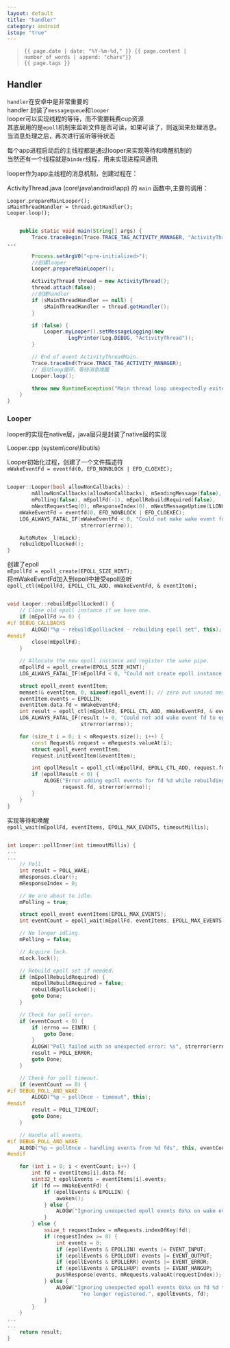 ```yaml
---
layout: default
title: "handler"
category: android
istop: "true"
---
```


>     {{ page.date | date: "%Y-%m-%d," }} {{ page.content | number_of_words | append: "chars"}}
>     {{ page.tags }}

## Handler
`handler`在安卓中是非常重要的  
handler 封装了`messagequeue`和`looper`  
looper可以实现线程的等待，而不需要耗费cup资源  
其底层用的是`epoll`机制来监听文件是否可读，如果可读了，则返回来处理消息。当消息处理之后，再次进行监听等待状态  


每个app进程启动后的主线程都是通过looper来实现等待和唤醒机制的  
当然还有一个线程就是`binder`线程，用来实现进程间通讯  

looper作为app主线程的消息机制，创建过程在：

ActivityThread.java (core\java\android\app) 的 `main` 函数中,主要的调用：

`Looper.prepareMainLooper();`  
`sMainThreadHandler = thread.getHandler();`  
`Looper.loop(); `  

``` java

    public static void main(String[] args) {
        Trace.traceBegin(Trace.TRACE_TAG_ACTIVITY_MANAGER, "ActivityThreadMain");
...

        Process.setArgV0("<pre-initialized>");
        //创建looper
        Looper.prepareMainLooper();

        ActivityThread thread = new ActivityThread();
        thread.attach(false);
        //创建handler
        if (sMainThreadHandler == null) {
            sMainThreadHandler = thread.getHandler();
        }

        if (false) {
            Looper.myLooper().setMessageLogging(new
                    LogPrinter(Log.DEBUG, "ActivityThread"));
        }

        // End of event ActivityThreadMain.
        Trace.traceEnd(Trace.TRACE_TAG_ACTIVITY_MANAGER);
        // 启动loop循环，等待消息唤醒
        Looper.loop();

        throw new RuntimeException("Main thread loop unexpectedly exited");
    }
}

```

### Looper

looper的实现在native层，java层只是封装了native层的实现 

Looper.cpp (system\core\libutils) 

Looper初始化过程，创建了一个文件描述符  
`mWakeEventFd = eventfd(0, EFD_NONBLOCK | EFD_CLOEXEC);`  

``` cpp

Looper::Looper(bool allowNonCallbacks) :
        mAllowNonCallbacks(allowNonCallbacks), mSendingMessage(false),
        mPolling(false), mEpollFd(-1), mEpollRebuildRequired(false),
        mNextRequestSeq(0), mResponseIndex(0), mNextMessageUptime(LLONG_MAX) {
    mWakeEventFd = eventfd(0, EFD_NONBLOCK | EFD_CLOEXEC);
    LOG_ALWAYS_FATAL_IF(mWakeEventFd < 0, "Could not make wake event fd: %s",
                        strerror(errno));

    AutoMutex _l(mLock);
    rebuildEpollLocked();
}

```
创建了epoll  
`mEpollFd = epoll_create(EPOLL_SIZE_HINT);`  
将mWakeEventFd加入到epoll中接受epoll监听  
`epoll_ctl(mEpollFd, EPOLL_CTL_ADD, mWakeEventFd, & eventItem);`  

``` cpp

void Looper::rebuildEpollLocked() {
    // Close old epoll instance if we have one.
    if (mEpollFd >= 0) {
#if DEBUG_CALLBACKS
        ALOGD("%p ~ rebuildEpollLocked - rebuilding epoll set", this);
#endif
        close(mEpollFd);
    }

    // Allocate the new epoll instance and register the wake pipe.
    mEpollFd = epoll_create(EPOLL_SIZE_HINT);
    LOG_ALWAYS_FATAL_IF(mEpollFd < 0, "Could not create epoll instance: %s", strerror(errno));

    struct epoll_event eventItem;
    memset(& eventItem, 0, sizeof(epoll_event)); // zero out unused members of data field union
    eventItem.events = EPOLLIN;
    eventItem.data.fd = mWakeEventFd;
    int result = epoll_ctl(mEpollFd, EPOLL_CTL_ADD, mWakeEventFd, & eventItem);
    LOG_ALWAYS_FATAL_IF(result != 0, "Could not add wake event fd to epoll instance: %s",
                        strerror(errno));

    for (size_t i = 0; i < mRequests.size(); i++) {
        const Request& request = mRequests.valueAt(i);
        struct epoll_event eventItem;
        request.initEventItem(&eventItem);

        int epollResult = epoll_ctl(mEpollFd, EPOLL_CTL_ADD, request.fd, & eventItem);
        if (epollResult < 0) {
            ALOGE("Error adding epoll events for fd %d while rebuilding epoll set: %s",
                  request.fd, strerror(errno));
        }
    }
}

```

实现等待和唤醒  
`epoll_wait(mEpollFd, eventItems, EPOLL_MAX_EVENTS, timeoutMillis);`

``` cpp

int Looper::pollInner(int timeoutMillis) {
...
...
    // Poll.
    int result = POLL_WAKE;
    mResponses.clear();
    mResponseIndex = 0;

    // We are about to idle.
    mPolling = true;

    struct epoll_event eventItems[EPOLL_MAX_EVENTS];
    int eventCount = epoll_wait(mEpollFd, eventItems, EPOLL_MAX_EVENTS, timeoutMillis);

    // No longer idling.
    mPolling = false;

    // Acquire lock.
    mLock.lock();

    // Rebuild epoll set if needed.
    if (mEpollRebuildRequired) {
        mEpollRebuildRequired = false;
        rebuildEpollLocked();
        goto Done;
    }

    // Check for poll error.
    if (eventCount < 0) {
        if (errno == EINTR) {
            goto Done;
        }
        ALOGW("Poll failed with an unexpected error: %s", strerror(errno));
        result = POLL_ERROR;
        goto Done;
    }

    // Check for poll timeout.
    if (eventCount == 0) {
#if DEBUG_POLL_AND_WAKE
        ALOGD("%p ~ pollOnce - timeout", this);
#endif
        result = POLL_TIMEOUT;
        goto Done;
    }

    // Handle all events.
#if DEBUG_POLL_AND_WAKE
    ALOGD("%p ~ pollOnce - handling events from %d fds", this, eventCount);
#endif

    for (int i = 0; i < eventCount; i++) {
        int fd = eventItems[i].data.fd;
        uint32_t epollEvents = eventItems[i].events;
        if (fd == mWakeEventFd) {
            if (epollEvents & EPOLLIN) {
                awoken();
            } else {
                ALOGW("Ignoring unexpected epoll events 0x%x on wake event fd.", epollEvents);
            }
        } else {
            ssize_t requestIndex = mRequests.indexOfKey(fd);
            if (requestIndex >= 0) {
                int events = 0;
                if (epollEvents & EPOLLIN) events |= EVENT_INPUT;
                if (epollEvents & EPOLLOUT) events |= EVENT_OUTPUT;
                if (epollEvents & EPOLLERR) events |= EVENT_ERROR;
                if (epollEvents & EPOLLHUP) events |= EVENT_HANGUP;
                pushResponse(events, mRequests.valueAt(requestIndex));
            } else {
                ALOGW("Ignoring unexpected epoll events 0x%x on fd %d that is "
                        "no longer registered.", epollEvents, fd);
            }
        }
    }
...
...
    return result;
}

```







